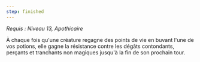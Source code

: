 ```yaml
---
step: finished
---
```

*Requis : Niveau 13, Apothicaire*

À chaque fois qu'une créature regagne des points de vie en buvant l'une de vos potions, elle gagne la résistance contre les dégâts contondants, perçants et tranchants non magiques jusqu'à la fin de son prochain tour.